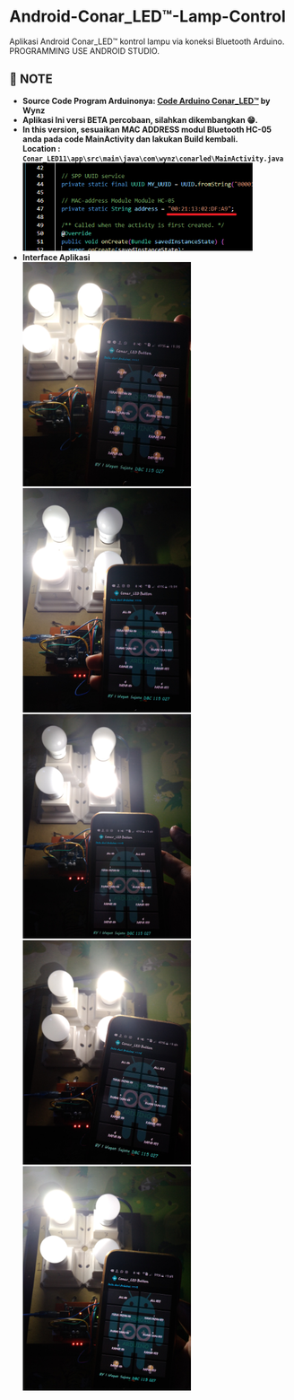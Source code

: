 # Android-Conar_LED™-Lamp-Control
Aplikasi Android Conar_LED™ kontrol lampu via koneksi Bluetooth Arduino.<br>
PROGRAMMING USE ANDROID STUDIO.

## 📝 NOTE
- **Source Code Program Arduinonya: [Code Arduino Conar_LED™](https://github.com/wayan-wynz/INO-Arduino-Bluetooth-Lamp-Control) by Wynz** <br>
- **Aplikasi Ini versi BETA percobaan, silahkan dikembangkan 😁.**
- **In this version, sesuaikan MAC ADDRESS modul Bluetooth HC-05 anda pada code MainActivity dan lakukan Build kembali.<br>**
**Location : `Conar_LED11\app\src\main\java\com\wynz\conarled\MainActivity.java`<br><img alt="UI Overview Dark" src="images/addr.png" width="410">**
- **Interface Aplikasi<br>**
<img alt="UI Overview Dark" src="images/1.jpg" width="300"><img alt="UI Overview Dark" src="images/2.jpg" width="300">
<img alt="UI Overview Dark" src="images/3.jpg" width="300"><img alt="UI Overview Dark" src="images/4.jpg" width="300"><img alt="UI Overview Dark" src="images/5.jpg" width="300">

